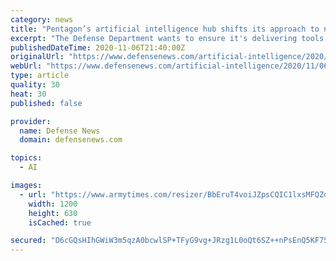 ```yaml
---
category: news
title: "Pentagon’s artificial intelligence hub shifts its approach to now ‘seek out problems’"
excerpt: "The Defense Department wants to ensure it's delivering tools that war fighters will actually use. That requires strong relationships across the globe."
publishedDateTime: 2020-11-06T21:40:00Z
originalUrl: "https://www.defensenews.com/artificial-intelligence/2020/11/06/pentagons-artificial-intelligence-hub-shifts-its-approach-to-now-seek-out-problems/"
webUrl: "https://www.defensenews.com/artificial-intelligence/2020/11/06/pentagons-artificial-intelligence-hub-shifts-its-approach-to-now-seek-out-problems/"
type: article
quality: 30
heat: 30
published: false

provider:
  name: Defense News
  domain: defensenews.com

topics:
  - AI

images:
  - url: "https://www.armytimes.com/resizer/BbEruT4voiJZpsCQIC1lxsMFQZo=/1200x630/filters:quality(100)/cloudfront-us-east-1.images.arcpublishing.com/mco/AU34YBZSLRBUDGD2ZEK2FVR7QE.jpg"
    width: 1200
    height: 630
    isCached: true

secured: "D6cGQsHIhGWiW3m5qzA0bcwlSP+TFyG9vg+JRzg1L0oQt6SZ++nPsEnQ5KF756o4vMbisVm9nZU9D0rIULqsOY7H5cosG3rOb8cOiS+nVZ8NuOojg6S4LCFbdizvi5wt0GBvVXd7MMJh8UaB4hy5CQ/RHx5qdZXNts9NQyV7C9nX/LdwA7R+vLI2CalYqe3ug5f2A8je88u6VNVt8JvBE+dPUOjL7u0vQIn63/YZEtm6xijRuSyCVeqAHotpaHZCIuo+W8NExV5WyML6fe8YTVNfyLnjgvHiNCWnvfHX2+1tz3IBBTsof1zPl7WsKaLY6DJZuR4GB10uiECI/9bxsiw6Gjsxe/mWN+Dsj40l21Y=;VoLn5s6lJGahM+wbMR+9DQ=="
---
```


